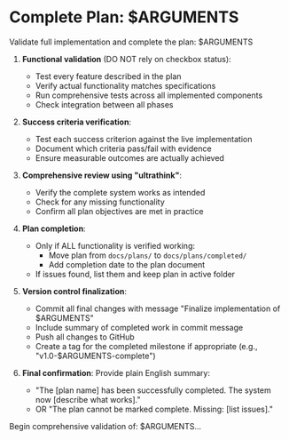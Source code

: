 # Complete Plan: $ARGUMENTS

Validate full implementation and complete the plan: $ARGUMENTS

1. **Functional validation** (DO NOT rely on checkbox status):
   - Test every feature described in the plan
   - Verify actual functionality matches specifications
   - Run comprehensive tests across all implemented components
   - Check integration between all phases

2. **Success criteria verification**:
   - Test each success criterion against the live implementation
   - Document which criteria pass/fail with evidence
   - Ensure measurable outcomes are actually achieved

3. **Comprehensive review using "ultrathink"**:
   - Verify the complete system works as intended
   - Check for any missing functionality
   - Confirm all plan objectives are met in practice

4. **Plan completion**:
   - Only if ALL functionality is verified working:
     - Move plan from `docs/plans/` to `docs/plans/completed/`
     - Add completion date to the plan document
   - If issues found, list them and keep plan in active folder

5. **Version control finalization**:
   - Commit all final changes with message "Finalize implementation of $ARGUMENTS"
   - Include summary of completed work in commit message
   - Push all changes to GitHub
   - Create a tag for the completed milestone if appropriate (e.g., "v1.0-$ARGUMENTS-complete")

6. **Final confirmation**:
   Provide plain English summary:
   - "The [plan name] has been successfully completed. The system now [describe what works]."
   - OR "The plan cannot be marked complete. Missing: [list issues]."

Begin comprehensive validation of: $ARGUMENTS...
